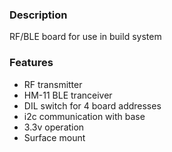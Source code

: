### Description

RF/BLE board for use in build system

### Features

- RF transmitter
- HM-11 BLE tranceiver
- DIL switch for 4 board addresses
- i2c communication with base
- 3.3v operation
- Surface mount
